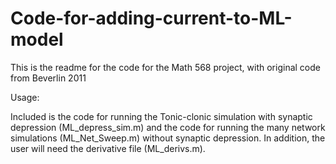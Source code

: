 # Code-for-adding-current-to-ML-model
This is the readme for the code for the Math 568 project, with original code from Beverlin 2011

Usage:

Included is the code for running the Tonic-clonic simulation with synaptic depression
(ML_depress_sim.m) and the code for running the many network
simulations (ML_Net_Sweep.m) without synaptic depression. In addition, the user will need the
derivative file (ML_derivs.m).
